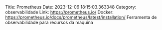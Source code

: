 Title: Prometheus
Date: 2023-12-06 18:15:03.363348
Category: observabilidade
Link: https://prometheus.io/
Docker: https://prometheus.io/docs/prometheus/latest/installation/
Ferramenta de observabilidade para recursos da maquina
